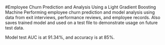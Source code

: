 #Employee Churn Prediction and Analysis Using a Light Gradient Boosting Machine
Performing employee churn prediction and model analysis using data from exit interviews, performance reviews, and employee records. Also saves trained model and used on a test file to demonstrate usage on future test data.

Model test AUC is at 91.34%, and accuracy is at 85%.
